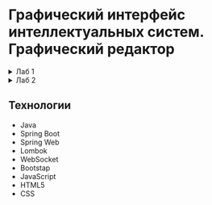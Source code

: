 # Графический интерфейс интеллектуальных систем. Графический редактор
<details>
  <summary>Лаб 1</summary>
  
## Цель
Разработать элементарный графический редактор, реализующий построение отрезков с помощью алгоритма ЦДА, целочисленного алгоритма Брезенхема и алгоритма Ву. Вызов способа генерации отрезка задается из пункта меню и доступно через панель инструментов «Отрезки». В редакторе кроме режима генерации отрезков в пользовательском окне должен быть предусмотрен отладочный режим, где отображается пошаговое решение на дискретной сетке.

## Описание алгоритмов
### Цифровой Дифференциальный Анализатор
Цифровой дифференциальный анализатор (ЦДА) – это алгоритм, основанный на аппроксимации прямой линии путем равномерного приращения координат. Он разбивает отрезок на равные шаги по одной из координат и вычисляет соответствующие значения другой координаты.

### Алгоритм Брезенхема
Алгоритм Брезенхема основан на выборе оптимального пикселя с использованием целочисленных вычислений. В отличие от ЦДА, он исключает необходимость работы с дробными числами, используя пошаговое накопление ошибки, чтобы принять решение о том, какой пиксель закрасить на следующем шаге.

### Алгоритм Ву
Алгоритм Ву предназначен для построения сглаженных (антиалиасинговых) линий. В отличие от Брезенхема, который выбирает один пиксель на каждом шаге, Ву использует два соседних пикселя, назначая им разные уровни яркости, чтобы сгладить границы линии и уменьшить эффект "ступенек" (aliasing).

## Интерфейс
![image](https://github.com/user-attachments/assets/8e8ca62e-dfca-4508-a474-03065f326272)

## Реализация
Функция получения данных от клиента через WebSocket, выбор соответствующего алгоритма.
```java
@MessageMapping("/draw")
@SendTo("/topic/line")
public List<Point> receivePoints(@RequestBody JsonNode jsonData) {
    System.out.println("websocket correct work");
    List<Point> result;
    String tool = jsonData.get("tool").asText();
    System.out.println("Selected tool: " + tool);

    System.out.println("Selected algorithm: " + jsonData.get("alg").asText());
    if (jsonData.get("alg").asText().equals("DDA")) {
        result = digitalDifferentialAnalyzer.processing(jsonData);
    } else if (jsonData.get("alg").asText().equals("Bresenham")) {
        result = bresenhamAlgorithm.drawLine(jsonData);
    } else {
        result = wuLineAlgorithm.drawLine(jsonData);
    }
    return result;
}
```

Функция отрисовки точки на стороне клиента.
```js
function drawPoint(x, y, alpha) {
    ctx.beginPath();
    ctx.arc(x, y, 1, 0, Math.PI * 2);
    if (selectedTool === 'Pen') {
        ctx.fillStyle = colorInput.value;
    } else {
        if (selectAlgorithm === 'DDA') {
            ctx.fillStyle = 'red';
        } else if (selectAlgorithm === 'Bresenham') {
            ctx.fillStyle = 'green';
        } else if (selectAlgorithm === 'VU') {
            ctx.fillStyle = 'rgba(0, 0, 255, ' + alpha + ')';
        } else {
            ctx.fillStyle = 'black';
        }
    }
    ctx.fill();
    ctx.closePath();
}
```

## Вывод
В результате реализации графического редактора, использующего алгоритмы построения отрезков (ЦДА, Брезенхема и Ву), была создана система, обеспечивающая интерактивное рисование отрезков с возможностью отображения пошагового процесса.

</details>

<details>
  <summary>Лаб 2</summary>
  
## Цель
Разработать элементарный графический редактор, реализующий построение линий второго порядка. Вызов способа генерации линии второго порядка задается из пункта меню и доступно через панель инструментов «Линии 2-го порядка». В редакторе кроме режима генерации линий второго порядка в пользовательском окне должен быть предусмотрен отладочный режим, где отображается пошаговое решение на дискретной сетке.

## Описание алгоритмов
### Алгоритм построения окружности
Алгоритм использует метод Брезенхэма для построения окружности. Начиная с точки (0, r), он вычисляет точки окружности в одном октанте, а затем симметрично отражает их в остальные семь октантов. Решающая переменная d определяет, какую точку выбрать на следующем шаге. Для каждой вычисленной точки добавляются восемь симметричных точек относительно центра окружности (xc, yc).

### Алгоритм построения эллипса
Алгоритм адаптирует метод Брезенхэма для построения эллипса. Эллипс делится на две части: верхнюю и нижнюю. Начиная с точки (0, b), алгоритм вычисляет точки эллипса, используя решающую переменную d. В первой части алгоритма строится верхняя половина эллипса, а во второй — нижняя. Для каждой точки добавляются четыре симметричные точки относительно центра эллипса (xc, yc).

### Алгоритм построения гиперболы
Алгоритм строит гиперболу, используя параметрическое уравнение. В зависимости от ориентации гиперболы (вертикальная или горизонтальная), он обходит значения y или x с шагом step и вычисляет соответствующие точки. Для каждой точки добавляются четыре симметричные точки относительно центра гиперболы (xc, yc). Шаг step определяет плотность точек и влияет на точность отображения гиперболы.

### Алгоритм построения параболы
Алгоритм строит параболу, используя параметрическое уравнение. В зависимости от ориентации параболы (вверх или вниз), он обходит значения y и вычисляет соответствующие значения x. Для каждого y добавляются две симметричные точки относительно оси параболы. Алгоритм позволяет задать параметры параболы (a и n), которые влияют на её форму.

## Интерфейс
![image](https://github.com/user-attachments/assets/49a37b9d-de85-41f6-925d-01e58f980075)


## Реализация
Функция получения данных от клиента через WebSocket, выбор соответствующего алгоритма.
```java
 @MessageMapping("/drawSecondLineOrder")
    @SendTo("/topic/secondLineOrder")
    public List<Point> receivePointsToSecondLine(@RequestBody JsonNode jsonData) {
        System.out.println("websocket2 correct work");
        List<Point> result = new ArrayList<>();
        System.out.println(jsonData.get("figure").asText());
        System.out.println(jsonData.get("figure").asText().equals("Circle"));
        if (jsonData.get("figure").asText().equals("Circle")) {
            result = lineSecondOrderAlgorithm.generateCircle(jsonData);
            result.remove(0);
        } else if (jsonData.get("figure").asText().equals("Ellipse")) {
            result = lineSecondOrderAlgorithm.generateEllipse(jsonData);
            result.remove(0);
        } else if (jsonData.get("figure").asText().equals("Hyperbola")) {
            result = lineSecondOrderAlgorithm.generateHyperbola(jsonData);
            result.remove(0);
        } else {
            result = lineSecondOrderAlgorithm.generateParabola(jsonData);
            result.remove(0);
        }
        return result;
    }
```

Алгоритм построения параболы.
```java
public List<Point> generateParabola(JsonNode jsonData) {
        List<Point> points = parsePointsToAlgorithmsService.parseFromJson(jsonData);
        int xc = points.getFirst().getX();
        int yc = points.getFirst().getY();
        double a = jsonData.get("a").asDouble();
        double n = jsonData.get("b").asDouble();
        boolean position = jsonData.get("position").asBoolean();

        int yLimit = 300;
        for (int y = 0; y <= yLimit; y++) {
            double x = Math.pow(y / a, 1.0 / n);
            int xPixel = (int) Math.round(x);

            int yPixel = position ? yc - y : yc + y;
            points.add(new Point(xc + xPixel, yPixel));
            points.add(new Point(xc - xPixel, yPixel));
        }

        return points;
    }
```

## Вывод
В ходе работы был создан простой графический редактор, позволяющий строить и визуализировать различные кривые, включая окружности, эллипсы, гиперболы и параболы. Для взаимодействия между серверной и клиентской частями использовался WebSocket, обеспечивающий передачу параметров в реальном времени.

</details>

## Технологии
- Java
- Spring Boot
- Spring Web
- Lombok
- WebSocket
- Bootstap
- JavaScript
- HTML5
- CSS

